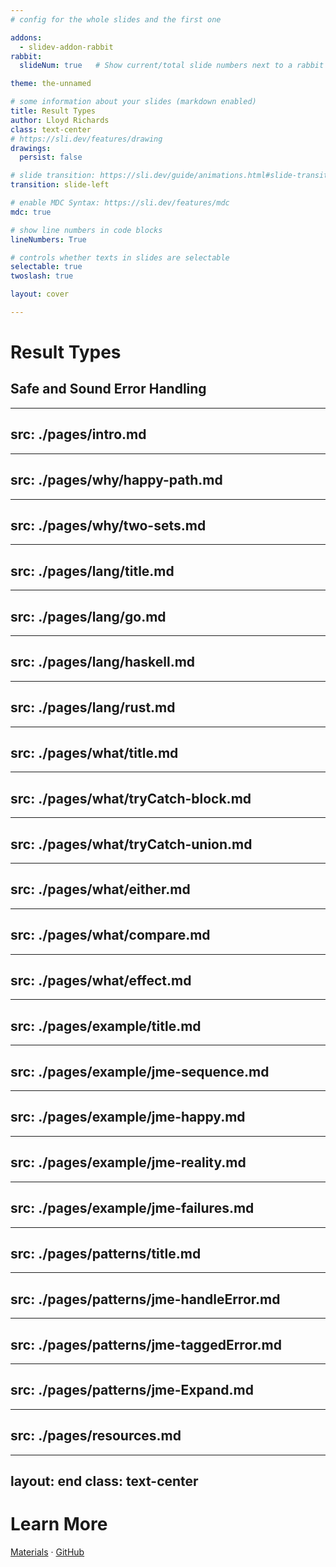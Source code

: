 ```yaml
---
# config for the whole slides and the first one

addons:
  - slidev-addon-rabbit
rabbit:
  slideNum: true   # Show current/total slide numbers next to a rabbit icon

theme: the-unnamed

# some information about your slides (markdown enabled)
title: Result Types
author: Lloyd Richards
class: text-center
# https://sli.dev/features/drawing
drawings:
  persist: false

# slide transition: https://sli.dev/guide/animations.html#slide-transitions
transition: slide-left

# enable MDC Syntax: https://sli.dev/features/mdc
mdc: true

# show line numbers in code blocks
lineNumbers: True

# controls whether texts in slides are selectable
selectable: true
twoslash: true

layout: cover

---
```



# Result Types
## Safe and Sound Error Handling

<!--
The last comment block of each slide will be treated as slide notes. It will be visible and editable in Presenter Mode along with the slide. [Read more in the docs](https://sli.dev/guide/syntax.html#notes)
-->


---
src: ./pages/intro.md
---

---
src: ./pages/why/happy-path.md
---

---
src: ./pages/why/two-sets.md
---

---
src: ./pages/lang/title.md
---

---
src: ./pages/lang/go.md
---

---
src: ./pages/lang/haskell.md
---

---
src: ./pages/lang/rust.md
---

---
src: ./pages/what/title.md
---

---
src: ./pages/what/tryCatch-block.md
---

---
src: ./pages/what/tryCatch-union.md
---

---
src: ./pages/what/either.md
---

---
src: ./pages/what/compare.md
---

---
src: ./pages/what/effect.md
---

---
src: ./pages/example/title.md
---

---
src: ./pages/example/jme-sequence.md
---

---
src: ./pages/example/jme-happy.md
---

---
src: ./pages/example/jme-reality.md
---

---
src: ./pages/example/jme-failures.md
---

---
src: ./pages/patterns/title.md
---

---
src: ./pages/patterns/jme-handleError.md
---

---
src: ./pages/patterns/jme-taggedError.md
---

---
src: ./pages/patterns/jme-Expand.md
---

---
src: ./pages/resources.md
---

---
layout: end
class: text-center
---

# Learn More

[Materials](https://sli.dev) · [GitHub](https://github.com/lloydrichards)
<PoweredBySlidev mt-10 />